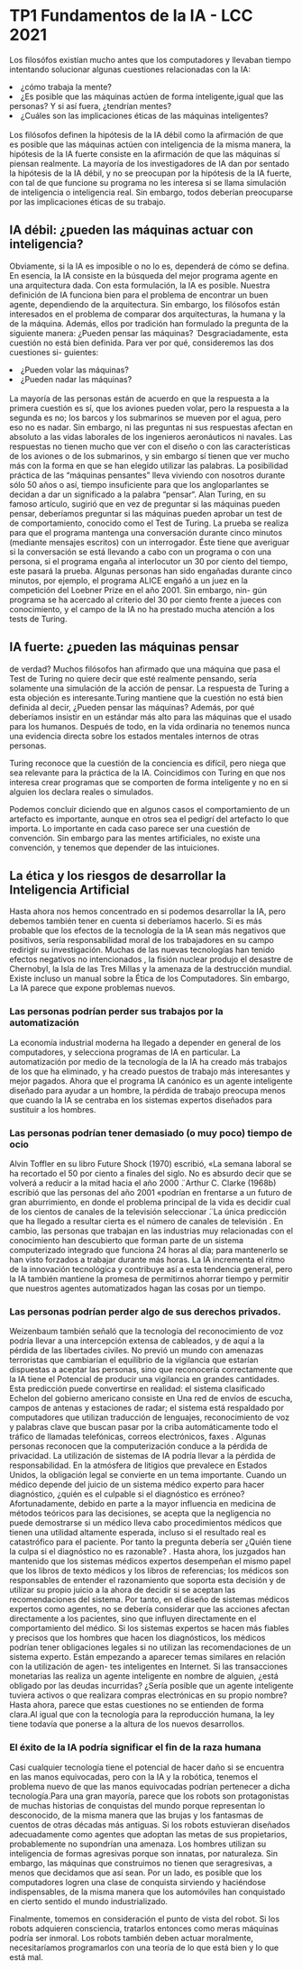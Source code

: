 <h1> TP1 Fundamentos de la IA - LCC 2021 </h1>

Los filosófos existían mucho antes que los computadores y llevaban tiempo intentando solucionar algunas cuestiones
relacionadas con la IA: 
  <li>¿cómo trabaja la mente?</li>
  <li>¿Es posible que las máquinas actúen de forma inteligente,igual que las personas? Y si así fuera, ¿tendrían mentes?</li>
  <li>¿Cuáles son las implicaciones éticas de las máquinas inteligentes?</li>
<br>
Los filósofos definen la hipótesis de la IA débil como la afirmación de que es posible que las máquinas actúen con inteligencia de la misma manera, la hipótesis de la IA fuerte consiste en la afirmación de que las máquinas sí piensan realmente. La mayoría de los investigadores de IA dan por sentado la hipótesis de la IA débil, y no se preocupan por la hipótesis de la IA fuerte, con tal de que funcione su programa no les interesa si se llama simulación de inteligencia o inteligencia real. Sin embargo, todos deberían preocuparse por las implicaciones éticas de su trabajo.

<h2> IA débil: ¿pueden las máquinas actuar con inteligencia? </h2>

Obviamente, si la IA es imposible o no lo es, dependerá de cómo se defina. En esencia, la IA consiste en la búsqueda del mejor programa agente en una arquitectura dada. Con esta formulación, la IA es posible. Nuestra definición de IA funciona bien para el problema de encontrar un buen agente, dependiendo de la arquitectura. Sin
embargo, los filósofos están interesados en el problema de comparar dos arquitecturas,
la humana y la de la máquina. Además, ellos por tradición han formulado la pregunta
de la siguiente manera: ¿Pueden pensar las máquinas? ̈ Desgraciadamente, esta
cuestión no está bien definida. Para ver por qué, consideremos las dos cuestiones si-
guientes:
<li> ¿Pueden volar las máquinas? </li>
<li> ¿Pueden nadar las máquinas? </li>
<br>
La mayoría de las personas están de acuerdo en que la respuesta a la primera cuestión
es sí, que los aviones pueden volar, pero la respuesta a la segunda es no; los barcos y los submarinos se mueven por el agua, pero eso no es nadar. Sin embargo, ni las preguntas ni sus respuestas afectan en absoluto a las vidas laborales de los ingenieros aeronáuticos ni navales. Las respuestas no tienen mucho que ver con el diseño o con las características de los aviones o de los submarinos,  y sin embargo sí tienen que ver mucho más con la forma en que se han elegido utilizar
las palabras. La posibilidad práctica de las “máquinas pensantes” lleva viviendo con nosotros durante sólo 50 años o así, tiempo insuficiente para que los angloparlantes se decidan a dar un significado a la palabra “pensar“.
Alan Turing, en su famoso artículo, sugirió que en vez de preguntar si las máquinas pueden pensar, deberíamos preguntar si las máquinas pueden aprobar un test de de comportamiento, conocido como el Test de Turing. La prueba se realiza para que el programa mantenga una conversación durante cinco minutos (mediante mensajes escritos) con un interrogador. Éste tiene que averiguar si la conversación se
está llevando a cabo con un programa o con una persona, si el programa engaña al
interlocutor un 30 por ciento del tiempo, este pasará la prueba. Algunas personas han sido engañadas durante cinco minutos, por ejemplo, el programa ALICE engañó a un juez en la competición del Loebner Prize en el año 2001. Sin embargo, nin-
gún programa se ha acercado al criterio del 30 por ciento frente a jueces con conocimiento, y el campo de la IA no ha prestado mucha atención a los tests de Turing. 


<h2> IA fuerte: ¿pueden las máquinas pensar </h2>
de verdad? 
Muchos filósofos han afirmado que una máquina que pasa el Test de Turing no quiere
decir que esté realmente pensando, sería solamente una simulación de la acción de 
pensar. 
La respuesta de Turing a esta objeción es interesante.Turing mantiene que la cuestión no está bien definida al decir, ¿Pueden pensar las máquinas? Además, por qué deberíamos insistir en un estándar más alto para las máquinas que el usado para los humanos. Después de todo, en la vida ordinaria no tenemos nunca una evidencia directa sobre los estados mentales internos de otras personas.

Turing reconoce que la cuestión de la conciencia es difícil, pero niega que
sea relevante para la práctica de la IA. Coincidimos con Turing en que nos interesa crear programas que se comporten de forma inteligente y no en si alguien los declara reales o simulados.

Podemos concluir diciendo que en algunos casos el comportamiento de un artefacto es importante, aunque en otros sea el pedigrí del artefacto lo que importa. Lo importante en cada caso parece ser una cuestión de convención. Sin embargo para las mentes artificiales, no existe una convención, y tenemos que depender de las intuiciones. 

<h2> La ética y los riesgos de desarrollar la Inteligencia Artificial </h2>


Hasta ahora nos hemos concentrado en si podemos desarrollar la IA, pero debemos también tener en cuenta si deberíamos hacerlo. Si es más probable que los efectos de la tecnología de la IA sean más negativos que positivos, sería responsabilidad moral de los trabajadores en su campo redirigir su investigación. Muchas de las nuevas tecnologías han tenido efectos negativos no intencionados , la fisión nuclear produjo el desastre de Chernobyl, la Isla de las Tres Millas y la amenaza de la destrucción mundial. Existe incluso un manual sobre la Ética de los Computadores. Sin embargo, La IA parece que expone problemas nuevos.

<h3> Las personas podrían perder sus trabajos por la automatización </h3> 
La economía industrial moderna ha llegado a depender en general de los computadores, y selecciona programas de IA en particular. La automatización por medio de la tecnología de la IA ha creado más trabajos de los que ha eliminado, y ha creado puestos de trabajo más interesantes y mejor pagados. Ahora que el programa IA canónico es un agente inteligente diseñado para ayudar a un hombre, la pérdida de trabajo preocupa menos que cuando la IA se centraba en los sistemas expertos diseñados para sustituir a los hombres.

<h3> Las personas podrían tener demasiado (o muy poco) tiempo de ocio </h3> 
Alvin Toffler en su libro Future Shock (1970) escribió, «La semana laboral se ha recortado el 50 por
ciento a finales del siglo. No es absurdo decir que se volverá a reducir a la mitad hacia el año 2000 ̈. Arthur C. Clarke (1968b) escribió que las personas del año 2001 «podrían en frentarse a un futuro de gran aburrimiento, en donde el problema principal de la vida es decidir cual de los cientos de canales de la televisión seleccionar ̈. La única predicción que ha llegado a resultar cierta es el número de canales de televisión . En cambio, las personas que trabajan en las industrias muy relacionadas con el conocimiento han descubierto que forman parte de un sistema computerizado integrado que funciona 24 horas al día; para mantenerlo se han visto forzados a trabajar durante más horas. La IA  incrementa el ritmo de la innovación tecnológica y contribuye así a esta tendencia general, pero la IA también mantiene la promesa de permitirnos ahorrar tiempo y permitir que nuestros agentes automatizados hagan las cosas por un tiempo.

<h3> Las personas podrían perder algo de sus derechos privados. </h3> 
Weizenbaum también señaló que la tecnología del reconocimiento de voz podría llevar a una intercepción
extensa de cableados, y de aquí a la pérdida de las libertades civiles. No previó un mundo con amenazas terroristas que cambiarían el equilibrio de la vigilancia que estarían dispuestas a aceptar las personas, sino que reconocería correctamente que la IA tiene el Potencial de producir una vigilancia en grandes cantidades. Esta predicción puede convertirse en realidad: el sistema clasificado Echelon del gobierno americano consiste en Una red de envíos de escucha, campos de antenas y estaciones de radar; el sistema está respaldado por computadores que utilizan traducción de lenguajes, reconocimiento de voz y palabras clave que buscan pasar por la criba automáticamente todo el tráfico de llamadas telefónicas, correos electrónicos, faxes . Algunas personas reconocen que la computerización conduce a la pérdida de privacidad. La utilización de sistemas de IA podría llevar a la pérdida de responsabilidad. En
la atmósfera de litigios que prevalece en Estados Unidos, la obligación legal se convierte en un tema importante. Cuando un médico depende del juicio de un sistema médico experto para hacer diagnóstico, ¿quién es el culpable si el diagnóstico es erróneo? Afortunadamente, debido en parte a la mayor influencia en medicina de métodos teóricos para las decisiones, se acepta que la negligencia no puede demostrarse si un médico lleva cabo procedimientos médicos que tienen una utilidad altamente esperada, incluso si el resultado real es catastrófico para el paciente. Por tanto la pregunta debería ser ¿Quién tiene la culpa si el diagnóstico no es razonable? . Hasta ahora, los juzgados han mantenido que los sistemas médicos expertos desempeñan el mismo papel que los libros de
texto médicos y los libros de referencias; los médicos son responsables de entender el
razonamiento que soporta esta decisión y de utilizar su propio juicio a la ahora de decidir si se aceptan las recomendaciones del sistema. Por tanto, en el diseño de sistemas médicos expertos como agentes, no se debería considerar que las acciones afectan directamente a los pacientes, sino que influyen directamente en el comportamiento del médico. Si los sistemas expertos se hacen más fiables y precisos que los hombres que hacen los diagnósticos, los médicos podrían tener obligaciones legales si no utilizan las recomendaciones de un sistema experto.
Están empezando a aparecer temas similares en relación con la utilización de agen-
tes inteligentes en Internet. Si las transacciones monetarias las realiza un agente inteligente en nombre de alguien, ¿está obligado por las deudas incurridas? ¿Sería posible que un agente inteligente tuviera activos o que realizara compras electrónicas en su propio nombre? Hasta ahora, parece que estas cuestiones no se entienden de forma clara.Al igual que con la tecnología para la reproducción humana, la ley tiene todavía que ponerse a la altura de los nuevos desarrollos.

<h3> El éxito de la IA podría significar el fin de la raza humana </h3> 
Casi cualquier tecnología tiene el potencial de hacer daño si se encuentra en las manos equivocadas, pero con la IA y la robótica, tenemos el problema nuevo de que las manos equivocadas podrían pertenecer a dicha tecnología.Para una gran mayoría, parece que los robots son protagonistas de muchas historias
de conquistas del mundo porque representan lo desconocido, de la misma manera que las brujas y los fantasmas de cuentos de otras décadas más antiguas. Si los robots estuvieran diseñados adecuadamente como agentes que adoptan las metas de sus propietarios, probablemente no supondrían una amenaza. Los hombres utilizan su inteligencia de formas agresivas porque son innatas, por naturaleza. Sin embargo, las máquinas que construimos no tienen que seragresivas, a menos que decidamos que así sean. Por un lado, es posible que los computadores logren una clase de conquista sirviendo y haciéndose indispensables, de la misma manera que los automóviles han conquistado en cierto sentido el mundo industrializado.

Finalmente, tomemos en consideración el punto de vista del robot. Si los robots
adquieren consciencia, tratarlos entonces como meras máquinas podría ser inmoral. Los robots también deben actuar moralmente, 
necesitaríamos programarlos con una teoría de lo que está bien y lo que está mal.
